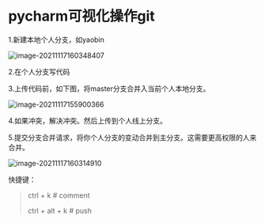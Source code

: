 #  pycharm可视化操作git

1.新建本地个人分支，如yaobin

![image-20211117160348407](C:\Users\86153\AppData\Roaming\Typora\typora-user-images\image-20211117160348407.png)

2.在个人分支写代码

3.上传代码前，如下图，将master分支合并入当前个人本地分支。

![image-20211117155900366](C:\Users\86153\AppData\Roaming\Typora\typora-user-images\image-20211117155900366.png)

4.如果冲突，解决冲突。然后上传到个人线上分支。

5.提交分支合并请求，将你个人分支的变动合并到主分支。这需要更高权限的人来合并。

![image-20211117160314910](C:\Users\86153\AppData\Roaming\Typora\typora-user-images\image-20211117160314910.png)



快捷键：

> ctrl + k  # comment
>
> ctrl + alt + k  # push

